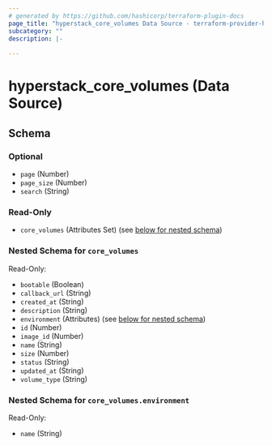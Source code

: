 ```yaml
---
# generated by https://github.com/hashicorp/terraform-plugin-docs
page_title: "hyperstack_core_volumes Data Source - terraform-provider-hyperstack"
subcategory: ""
description: |-
  
---
```


# hyperstack_core_volumes (Data Source)





<!-- schema generated by tfplugindocs -->
## Schema

### Optional

- `page` (Number)
- `page_size` (Number)
- `search` (String)

### Read-Only

- `core_volumes` (Attributes Set) (see [below for nested schema](#nestedatt--core_volumes))

<a id="nestedatt--core_volumes"></a>
### Nested Schema for `core_volumes`

Read-Only:

- `bootable` (Boolean)
- `callback_url` (String)
- `created_at` (String)
- `description` (String)
- `environment` (Attributes) (see [below for nested schema](#nestedatt--core_volumes--environment))
- `id` (Number)
- `image_id` (Number)
- `name` (String)
- `size` (Number)
- `status` (String)
- `updated_at` (String)
- `volume_type` (String)

<a id="nestedatt--core_volumes--environment"></a>
### Nested Schema for `core_volumes.environment`

Read-Only:

- `name` (String)
